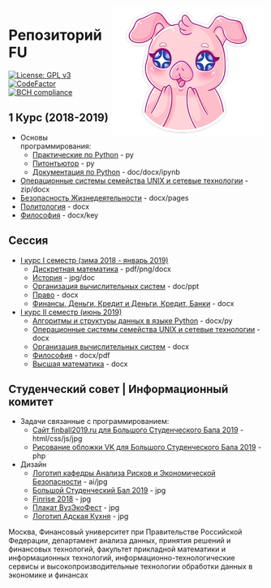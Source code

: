 <img src="./img/pig.png" align="right" />

# Репозиторий FU
[![License: GPL v3](https://img.shields.io/badge/License-GPL%20v3-blue.svg)](https://www.gnu.org/licenses/gpl-3.0)
[![CodeFactor](https://www.codefactor.io/repository/github/flymedllva/fu/badge)](https://www.codefactor.io/repository/github/flymedllva/fu)
[![BCH compliance](https://bettercodehub.com/edge/badge/FlymeDllVa/FU?branch=master)](https://bettercodehub.com/)	

## 1 Курс (2018-2019)
* Основы программирования:
	* [Практические по Python](https://github.com/FlymeDllVa/FU/tree/master/Course%20I/Python/Programs) - py
	* [Питонтьютор](https://github.com/FlymeDllVa/FU/tree/master/Course%20I/Python/pythontutor.ru) - py
	* [Документация по Python](https://github.com/FlymeDllVa/FU/tree/master/Course%20I/Python/Documentation) - doc/docx/ipynb
* [Операционные системы семейства UNIX и сетевые технологии](https://github.com/FlymeDllVa/FU/tree/master/Course%20I/UNIX) - zip/docx
* [Безопасность Жизнедеятельности](https://github.com/FlymeDllVa/FU/tree/master/Course%20I/Гуманитарные%20предметы/БЖД) - docx/pages
* [Политология](https://github.com/FlymeDllVa/FU/blob/master/Course%20I/Гуманитарные%20предметы/Политология%20:%20Гриднев%20Д.В%20ПИ18-1%202019%20Гражданское%20общество.docx) - docx
* [Философия](https://github.com/FlymeDllVa/FU/blob/master/Course%20I/Гуманитарные%20предметы/Философия) - docx/key

## Сессия
* [I курс I семестр (зима 2018 - январь 2019)](https://github.com/FlymeDllVa/FU/tree/master/Course%20I/Session%20I)
	* [Дискретная математика](https://github.com/FlymeDllVa/FU/tree/master/Course%20I/Session%20I/Дискретная%20математика) - pdf/png/docx
	* [История](https://github.com/FlymeDllVa/FU/tree/master/Course%20I/Session%20I/История) - jpg/doc
	* [Организация вычислительных систем](https://github.com/FlymeDllVa/FU/tree/master/Course%20I/Sessions/ОВС) - doc/ppt
	* [Право](https://github.com/FlymeDllVa/FU/tree/master/Course%20I/Session%20I/ОВС) - docx
	* [Финансы, Деньги, Кредит и Деньги, Кредит, Банки](https://github.com/FlymeDllVa/FU/tree/master/Course%20I/Session%20I/Финансы%2C%20Деньги%2C%20Кредит%20и%20Деньги%2C%20Кредит%2C%20Банки) - docx
* [I курс II семестр (июнь 2019)](https://github.com/FlymeDllVa/FU/tree/master/Course%20I/Session%20II)
	* [Алгоритмы и структуры данных в языке Python](https://github.com/FlymeDllVa/FU/tree/master/Course%20I/Session%20II/Python) - docx/py
	* [Операционные системы семейства UNIX и сетевые технологии](https://github.com/FlymeDllVa/FU/blob/master/Course%20I/Session%20II/Весь%20Unix.docx) - docx
	* [Организация вычислительных систем](https://github.com/FlymeDllVa/FU/blob/master/Course%20I/Session%20II/ОВС.docx) - docx
	* [Философия](https://github.com/FlymeDllVa/FU/tree/master/Course%20I/Session%20II/Философия) - docx/pdf
	* [Высшая математика](https://github.com/FlymeDllVa/FU/tree/master/Course%20I/Session%20II/Математика) - docx

## Студенческий совет | Информационный комитет
* Задачи связанные с программированием:
	* [Сайт finball2019.ru для Большого Студенческого Бала 2019](https://github.com/FlymeDllVa/FU/tree/master/SSt/Programming/finball2019.ru) - html/css/js/jpg
	* [Рисование обложки VK для Большого Студенческого Бала 2019](https://github.com/FlymeDllVa/FU/tree/master/SSt/Programming/VK%20cover) - php
* Дизайн
	* [Логотип кафедры Анализа Рисков и Экономической Безопасности](https://github.com/FlymeDllVa/FU/tree/master/SSt/Design/Логотип%20Кафедры%20Анализа%20Рисков%20и%20Экономической%20Безопасности) - ai/jpg
	* [Большой Студенческий Бал 2019](https://github.com/FlymeDllVa/FU/tree/master/SSt/Design/Big%20Student%20Ball%202019) - jpg
	* [Finrise 2018](https://github.com/FlymeDllVa/FU/tree/master/SSt/Design/FINRISE%2001.12.18) - jpg
	* [Плакат ВузЭкоФест](https://github.com/FlymeDllVa/FU/tree/master/SSt/Design/Eco%20Fest%20Poster) - jpg
	* [Логотип Адская Кухня](https://github.com/FlymeDllVa/FU/tree/master/SSt/Design/Hell%20Kitchen) - jpg
 


Москва, Финансовый университет при Правительстве Российской Федерации, департамент анализа данных, принятия решений и финансовых технологий, факультет прикладной математики и информационных технологий, информационно-технологические сервисы и высокопроизводительные технологии обработки данных в экономике и финансах